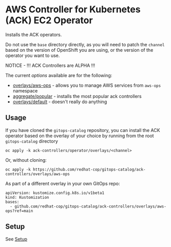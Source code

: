 # AWS Controller for Kubernetes (ACK) EC2 Operator

Installs the ACK operators.

Do not use the `base` directory directly, as you will need to patch the `channel` based on the version of OpenShift you are using, or the version of the operator you want to use.

NOTICE - !!! ACK Controllers are ALPHA !!!

The current *options* available are for the following:
* [overlays/aws-ops](overlays/aws-ops) - allows you to manage AWS services from `aws-ops` namespace
* [aggregate/popular](aggregate/popular) - installs the most popular ack controllers
* [overlays/default](overlays/default) - doesn't really do anything

## Usage

If you have cloned the `gitops-catalog` repository, you can install the ACK operator based on the overlay of your choice by running from the root `gitops-catalog` directory

```
oc apply -k ack-controllers/operator/overlays/<channel>
```

Or, without cloning:

```
oc apply -k https://github.com/redhat-cop/gitops-catalog/ack-controllers/overlays/aws-ops
```

As part of a different overlay in your own GitOps repo:

```
apiVersion: kustomize.config.k8s.io/v1beta1
kind: Kustomization
bases:
  - github.com/redhat-cop/gitops-catalog/ack-controllers/overlays/aws-ops?ref=main
```

## Setup

See [Setup](SETUP.md)